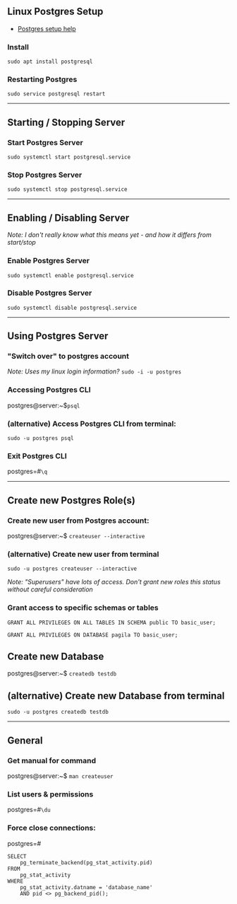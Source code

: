 ## Linux Postgres Setup
- [Postgres setup help](how-to-install-and-use-postgresql-on-ubuntu-18-04)

### Install
`sudo apt install postgresql`

### Restarting Postgres
`sudo service postgresql restart`

---
## Starting / Stopping Server
### Start Postgres Server
`sudo systemctl start postgresql.service`

### Stop Postgres Server
`sudo systemctl stop postgresql.service`

---
## Enabling / Disabling Server
*Note: I don't really know what this means yet - and how it differs from start/stop*

### Enable Postgres Server
`sudo systemctl enable postgresql.service`

### Disable Postgres Server
`sudo systemctl disable postgresql.service`

---
## Using Postgres Server

### "Switch over" to postgres account
*Note: Uses my linux login information?*
`sudo -i -u postgres`

### Accessing Postgres CLI
postgres@server:~$`psql`

### (alternative) Access Postgres CLI from terminal:
`sudo -u postgres psql`

### Exit Postgres CLI
postgres=#`\q`

---
## Create new Postgres Role(s)

### Create new user from Postgres account:
postgres@server:~$ `createuser --interactive`

### (alternative) Create new user from terminal
`sudo -u postgres createuser --interactive`

*Note: "Superusers" have lots of access. Don't grant new roles this status without careful consideration*

### Grant access to specific schemas or tables
`GRANT ALL PRIVILEGES ON ALL TABLES IN SCHEMA public TO basic_user;`

`GRANT ALL PRIVILEGES ON DATABASE pagila TO basic_user;`

## Create new Database
postgres@server:~$ `createdb testdb`

## (alternative) Create new Database from terminal
`sudo -u postgres createdb testdb`


---
## General
### Get manual for command
postgres@server:~$ `man createuser`

### List users & permissions
postgres=#`\du`

### Force close connections:
postgres=#
```
SELECT
	pg_terminate_backend(pg_stat_activity.pid)
FROM
	pg_stat_activity
WHERE
	pg_stat_activity.datname = 'database_name'
	AND pid <> pg_backend_pid();
```